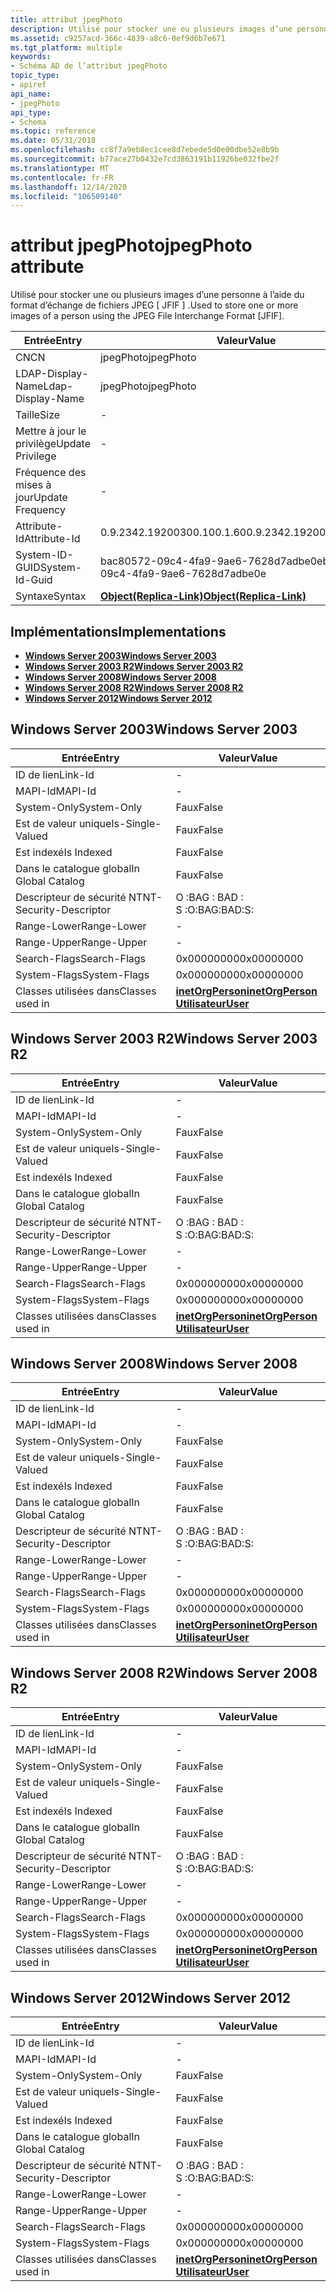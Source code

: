 ```yaml
---
title: attribut jpegPhoto
description: Utilisé pour stocker une ou plusieurs images d’une personne à l’aide du format d’échange de fichiers JPEG \ JFIF \.
ms.assetid: c9257acd-366c-4839-a8c6-0ef9d6b7e671
ms.tgt_platform: multiple
keywords:
- Schéma AD de l’attribut jpegPhoto
topic_type:
- apiref
api_name:
- jpegPhoto
api_type:
- Schema
ms.topic: reference
ms.date: 05/31/2018
ms.openlocfilehash: cc8f7a9eb8ec1cee8d7ebede5d0e00dbe52e8b9b
ms.sourcegitcommit: b77ace27b0432e7cd3863191b11926be032fbe2f
ms.translationtype: MT
ms.contentlocale: fr-FR
ms.lasthandoff: 12/14/2020
ms.locfileid: "106509140"
---
```

# <a name="jpegphoto-attribute"></a><span data-ttu-id="1cc2c-104">attribut jpegPhoto</span><span class="sxs-lookup"><span data-stu-id="1cc2c-104">jpegPhoto attribute</span></span>

<span data-ttu-id="1cc2c-105">Utilisé pour stocker une ou plusieurs images d’une personne à l’aide du format d’échange de fichiers JPEG \[ JFIF \] .</span><span class="sxs-lookup"><span data-stu-id="1cc2c-105">Used to store one or more images of a person using the JPEG File Interchange Format \[JFIF\].</span></span>



| <span data-ttu-id="1cc2c-106">Entrée</span><span class="sxs-lookup"><span data-stu-id="1cc2c-106">Entry</span></span> | <span data-ttu-id="1cc2c-107">Valeur</span><span class="sxs-lookup"><span data-stu-id="1cc2c-107">Value</span></span> |
|-------------------|-------------------------------------------------------|
| <span data-ttu-id="1cc2c-108">CN</span><span class="sxs-lookup"><span data-stu-id="1cc2c-108">CN</span></span>                | <span data-ttu-id="1cc2c-109">jpegPhoto</span><span class="sxs-lookup"><span data-stu-id="1cc2c-109">jpegPhoto</span></span>                                             |
| <span data-ttu-id="1cc2c-110">LDAP-Display-Name</span><span class="sxs-lookup"><span data-stu-id="1cc2c-110">Ldap-Display-Name</span></span> | <span data-ttu-id="1cc2c-111">jpegPhoto</span><span class="sxs-lookup"><span data-stu-id="1cc2c-111">jpegPhoto</span></span>                                             |
| <span data-ttu-id="1cc2c-112">Taille</span><span class="sxs-lookup"><span data-stu-id="1cc2c-112">Size</span></span>              | \-                                                    |
| <span data-ttu-id="1cc2c-113">Mettre à jour le privilège</span><span class="sxs-lookup"><span data-stu-id="1cc2c-113">Update Privilege</span></span>  | \-                                                    |
| <span data-ttu-id="1cc2c-114">Fréquence des mises à jour</span><span class="sxs-lookup"><span data-stu-id="1cc2c-114">Update Frequency</span></span>  | \-                                                    |
| <span data-ttu-id="1cc2c-115">Attribute-Id</span><span class="sxs-lookup"><span data-stu-id="1cc2c-115">Attribute-Id</span></span>      | <span data-ttu-id="1cc2c-116">0.9.2342.19200300.100.1.60</span><span class="sxs-lookup"><span data-stu-id="1cc2c-116">0.9.2342.19200300.100.1.60</span></span>                            |
| <span data-ttu-id="1cc2c-117">System-ID-GUID</span><span class="sxs-lookup"><span data-stu-id="1cc2c-117">System-Id-Guid</span></span>    | <span data-ttu-id="1cc2c-118">bac80572-09c4-4fa9-9ae6-7628d7adbe0e</span><span class="sxs-lookup"><span data-stu-id="1cc2c-118">bac80572-09c4-4fa9-9ae6-7628d7adbe0e</span></span>                  |
| <span data-ttu-id="1cc2c-119">Syntaxe</span><span class="sxs-lookup"><span data-stu-id="1cc2c-119">Syntax</span></span>            | [<span data-ttu-id="1cc2c-120">**Object(Replica-Link)**</span><span class="sxs-lookup"><span data-stu-id="1cc2c-120">**Object(Replica-Link)**</span></span>](s-object-replica-link.md) |



## <a name="implementations"></a><span data-ttu-id="1cc2c-121">Implémentations</span><span class="sxs-lookup"><span data-stu-id="1cc2c-121">Implementations</span></span>

-   [<span data-ttu-id="1cc2c-122">**Windows Server 2003**</span><span class="sxs-lookup"><span data-stu-id="1cc2c-122">**Windows Server 2003**</span></span>](#windows-server-2003)
-   [<span data-ttu-id="1cc2c-123">**Windows Server 2003 R2**</span><span class="sxs-lookup"><span data-stu-id="1cc2c-123">**Windows Server 2003 R2**</span></span>](#windows-server-2003-r2)
-   [<span data-ttu-id="1cc2c-124">**Windows Server 2008**</span><span class="sxs-lookup"><span data-stu-id="1cc2c-124">**Windows Server 2008**</span></span>](#windows-server-2008)
-   [<span data-ttu-id="1cc2c-125">**Windows Server 2008 R2**</span><span class="sxs-lookup"><span data-stu-id="1cc2c-125">**Windows Server 2008 R2**</span></span>](#windows-server-2008-r2)
-   [<span data-ttu-id="1cc2c-126">**Windows Server 2012**</span><span class="sxs-lookup"><span data-stu-id="1cc2c-126">**Windows Server 2012**</span></span>](#windows-server-2012)

## <a name="windows-server-2003"></a><span data-ttu-id="1cc2c-127">Windows Server 2003</span><span class="sxs-lookup"><span data-stu-id="1cc2c-127">Windows Server 2003</span></span>



| <span data-ttu-id="1cc2c-128">Entrée</span><span class="sxs-lookup"><span data-stu-id="1cc2c-128">Entry</span></span> | <span data-ttu-id="1cc2c-129">Valeur</span><span class="sxs-lookup"><span data-stu-id="1cc2c-129">Value</span></span> |
|------------------------|---------------------------------------------------------------------------------------|
| <span data-ttu-id="1cc2c-130">ID de lien</span><span class="sxs-lookup"><span data-stu-id="1cc2c-130">Link-Id</span></span>                | \-                                                                                    |
| <span data-ttu-id="1cc2c-131">MAPI-Id</span><span class="sxs-lookup"><span data-stu-id="1cc2c-131">MAPI-Id</span></span>                | \-                                                                                    |
| <span data-ttu-id="1cc2c-132">System-Only</span><span class="sxs-lookup"><span data-stu-id="1cc2c-132">System-Only</span></span>            | <span data-ttu-id="1cc2c-133">Faux</span><span class="sxs-lookup"><span data-stu-id="1cc2c-133">False</span></span>                                                                                 |
| <span data-ttu-id="1cc2c-134">Est de valeur unique</span><span class="sxs-lookup"><span data-stu-id="1cc2c-134">Is-Single-Valued</span></span>       | <span data-ttu-id="1cc2c-135">Faux</span><span class="sxs-lookup"><span data-stu-id="1cc2c-135">False</span></span>                                                                                 |
| <span data-ttu-id="1cc2c-136">Est indexé</span><span class="sxs-lookup"><span data-stu-id="1cc2c-136">Is Indexed</span></span>             | <span data-ttu-id="1cc2c-137">Faux</span><span class="sxs-lookup"><span data-stu-id="1cc2c-137">False</span></span>                                                                                 |
| <span data-ttu-id="1cc2c-138">Dans le catalogue global</span><span class="sxs-lookup"><span data-stu-id="1cc2c-138">In Global Catalog</span></span>      | <span data-ttu-id="1cc2c-139">Faux</span><span class="sxs-lookup"><span data-stu-id="1cc2c-139">False</span></span>                                                                                 |
| <span data-ttu-id="1cc2c-140">Descripteur de sécurité NT</span><span class="sxs-lookup"><span data-stu-id="1cc2c-140">NT-Security-Descriptor</span></span> | <span data-ttu-id="1cc2c-141">O :BAG : BAD : S :</span><span class="sxs-lookup"><span data-stu-id="1cc2c-141">O:BAG:BAD:S:</span></span>                                                                          |
| <span data-ttu-id="1cc2c-142">Range-Lower</span><span class="sxs-lookup"><span data-stu-id="1cc2c-142">Range-Lower</span></span>            | \-                                                                                    |
| <span data-ttu-id="1cc2c-143">Range-Upper</span><span class="sxs-lookup"><span data-stu-id="1cc2c-143">Range-Upper</span></span>            | \-                                                                                    |
| <span data-ttu-id="1cc2c-144">Search-Flags</span><span class="sxs-lookup"><span data-stu-id="1cc2c-144">Search-Flags</span></span>           | <span data-ttu-id="1cc2c-145">0x00000000</span><span class="sxs-lookup"><span data-stu-id="1cc2c-145">0x00000000</span></span>                                                                            |
| <span data-ttu-id="1cc2c-146">System-Flags</span><span class="sxs-lookup"><span data-stu-id="1cc2c-146">System-Flags</span></span>           | <span data-ttu-id="1cc2c-147">0x00000000</span><span class="sxs-lookup"><span data-stu-id="1cc2c-147">0x00000000</span></span>                                                                            |
| <span data-ttu-id="1cc2c-148">Classes utilisées dans</span><span class="sxs-lookup"><span data-stu-id="1cc2c-148">Classes used in</span></span>        | [<span data-ttu-id="1cc2c-149">**inetOrgPerson**</span><span class="sxs-lookup"><span data-stu-id="1cc2c-149">**inetOrgPerson**</span></span>](c-inetorgperson.md)<br/> [<span data-ttu-id="1cc2c-150">**Utilisateur**</span><span class="sxs-lookup"><span data-stu-id="1cc2c-150">**User**</span></span>](c-user.md)<br/> |



## <a name="windows-server-2003-r2"></a><span data-ttu-id="1cc2c-151">Windows Server 2003 R2</span><span class="sxs-lookup"><span data-stu-id="1cc2c-151">Windows Server 2003 R2</span></span>



| <span data-ttu-id="1cc2c-152">Entrée</span><span class="sxs-lookup"><span data-stu-id="1cc2c-152">Entry</span></span> | <span data-ttu-id="1cc2c-153">Valeur</span><span class="sxs-lookup"><span data-stu-id="1cc2c-153">Value</span></span> |
|------------------------|---------------------------------------------------------------------------------------|
| <span data-ttu-id="1cc2c-154">ID de lien</span><span class="sxs-lookup"><span data-stu-id="1cc2c-154">Link-Id</span></span>                | \-                                                                                    |
| <span data-ttu-id="1cc2c-155">MAPI-Id</span><span class="sxs-lookup"><span data-stu-id="1cc2c-155">MAPI-Id</span></span>                | \-                                                                                    |
| <span data-ttu-id="1cc2c-156">System-Only</span><span class="sxs-lookup"><span data-stu-id="1cc2c-156">System-Only</span></span>            | <span data-ttu-id="1cc2c-157">Faux</span><span class="sxs-lookup"><span data-stu-id="1cc2c-157">False</span></span>                                                                                 |
| <span data-ttu-id="1cc2c-158">Est de valeur unique</span><span class="sxs-lookup"><span data-stu-id="1cc2c-158">Is-Single-Valued</span></span>       | <span data-ttu-id="1cc2c-159">Faux</span><span class="sxs-lookup"><span data-stu-id="1cc2c-159">False</span></span>                                                                                 |
| <span data-ttu-id="1cc2c-160">Est indexé</span><span class="sxs-lookup"><span data-stu-id="1cc2c-160">Is Indexed</span></span>             | <span data-ttu-id="1cc2c-161">Faux</span><span class="sxs-lookup"><span data-stu-id="1cc2c-161">False</span></span>                                                                                 |
| <span data-ttu-id="1cc2c-162">Dans le catalogue global</span><span class="sxs-lookup"><span data-stu-id="1cc2c-162">In Global Catalog</span></span>      | <span data-ttu-id="1cc2c-163">Faux</span><span class="sxs-lookup"><span data-stu-id="1cc2c-163">False</span></span>                                                                                 |
| <span data-ttu-id="1cc2c-164">Descripteur de sécurité NT</span><span class="sxs-lookup"><span data-stu-id="1cc2c-164">NT-Security-Descriptor</span></span> | <span data-ttu-id="1cc2c-165">O :BAG : BAD : S :</span><span class="sxs-lookup"><span data-stu-id="1cc2c-165">O:BAG:BAD:S:</span></span>                                                                          |
| <span data-ttu-id="1cc2c-166">Range-Lower</span><span class="sxs-lookup"><span data-stu-id="1cc2c-166">Range-Lower</span></span>            | \-                                                                                    |
| <span data-ttu-id="1cc2c-167">Range-Upper</span><span class="sxs-lookup"><span data-stu-id="1cc2c-167">Range-Upper</span></span>            | \-                                                                                    |
| <span data-ttu-id="1cc2c-168">Search-Flags</span><span class="sxs-lookup"><span data-stu-id="1cc2c-168">Search-Flags</span></span>           | <span data-ttu-id="1cc2c-169">0x00000000</span><span class="sxs-lookup"><span data-stu-id="1cc2c-169">0x00000000</span></span>                                                                            |
| <span data-ttu-id="1cc2c-170">System-Flags</span><span class="sxs-lookup"><span data-stu-id="1cc2c-170">System-Flags</span></span>           | <span data-ttu-id="1cc2c-171">0x00000000</span><span class="sxs-lookup"><span data-stu-id="1cc2c-171">0x00000000</span></span>                                                                            |
| <span data-ttu-id="1cc2c-172">Classes utilisées dans</span><span class="sxs-lookup"><span data-stu-id="1cc2c-172">Classes used in</span></span>        | [<span data-ttu-id="1cc2c-173">**inetOrgPerson**</span><span class="sxs-lookup"><span data-stu-id="1cc2c-173">**inetOrgPerson**</span></span>](c-inetorgperson.md)<br/> [<span data-ttu-id="1cc2c-174">**Utilisateur**</span><span class="sxs-lookup"><span data-stu-id="1cc2c-174">**User**</span></span>](c-user.md)<br/> |



## <a name="windows-server-2008"></a><span data-ttu-id="1cc2c-175">Windows Server 2008</span><span class="sxs-lookup"><span data-stu-id="1cc2c-175">Windows Server 2008</span></span>



| <span data-ttu-id="1cc2c-176">Entrée</span><span class="sxs-lookup"><span data-stu-id="1cc2c-176">Entry</span></span> | <span data-ttu-id="1cc2c-177">Valeur</span><span class="sxs-lookup"><span data-stu-id="1cc2c-177">Value</span></span> |
|------------------------|---------------------------------------------------------------------------------------|
| <span data-ttu-id="1cc2c-178">ID de lien</span><span class="sxs-lookup"><span data-stu-id="1cc2c-178">Link-Id</span></span>                | \-                                                                                    |
| <span data-ttu-id="1cc2c-179">MAPI-Id</span><span class="sxs-lookup"><span data-stu-id="1cc2c-179">MAPI-Id</span></span>                | \-                                                                                    |
| <span data-ttu-id="1cc2c-180">System-Only</span><span class="sxs-lookup"><span data-stu-id="1cc2c-180">System-Only</span></span>            | <span data-ttu-id="1cc2c-181">Faux</span><span class="sxs-lookup"><span data-stu-id="1cc2c-181">False</span></span>                                                                                 |
| <span data-ttu-id="1cc2c-182">Est de valeur unique</span><span class="sxs-lookup"><span data-stu-id="1cc2c-182">Is-Single-Valued</span></span>       | <span data-ttu-id="1cc2c-183">Faux</span><span class="sxs-lookup"><span data-stu-id="1cc2c-183">False</span></span>                                                                                 |
| <span data-ttu-id="1cc2c-184">Est indexé</span><span class="sxs-lookup"><span data-stu-id="1cc2c-184">Is Indexed</span></span>             | <span data-ttu-id="1cc2c-185">Faux</span><span class="sxs-lookup"><span data-stu-id="1cc2c-185">False</span></span>                                                                                 |
| <span data-ttu-id="1cc2c-186">Dans le catalogue global</span><span class="sxs-lookup"><span data-stu-id="1cc2c-186">In Global Catalog</span></span>      | <span data-ttu-id="1cc2c-187">Faux</span><span class="sxs-lookup"><span data-stu-id="1cc2c-187">False</span></span>                                                                                 |
| <span data-ttu-id="1cc2c-188">Descripteur de sécurité NT</span><span class="sxs-lookup"><span data-stu-id="1cc2c-188">NT-Security-Descriptor</span></span> | <span data-ttu-id="1cc2c-189">O :BAG : BAD : S :</span><span class="sxs-lookup"><span data-stu-id="1cc2c-189">O:BAG:BAD:S:</span></span>                                                                          |
| <span data-ttu-id="1cc2c-190">Range-Lower</span><span class="sxs-lookup"><span data-stu-id="1cc2c-190">Range-Lower</span></span>            | \-                                                                                    |
| <span data-ttu-id="1cc2c-191">Range-Upper</span><span class="sxs-lookup"><span data-stu-id="1cc2c-191">Range-Upper</span></span>            | \-                                                                                    |
| <span data-ttu-id="1cc2c-192">Search-Flags</span><span class="sxs-lookup"><span data-stu-id="1cc2c-192">Search-Flags</span></span>           | <span data-ttu-id="1cc2c-193">0x00000000</span><span class="sxs-lookup"><span data-stu-id="1cc2c-193">0x00000000</span></span>                                                                            |
| <span data-ttu-id="1cc2c-194">System-Flags</span><span class="sxs-lookup"><span data-stu-id="1cc2c-194">System-Flags</span></span>           | <span data-ttu-id="1cc2c-195">0x00000000</span><span class="sxs-lookup"><span data-stu-id="1cc2c-195">0x00000000</span></span>                                                                            |
| <span data-ttu-id="1cc2c-196">Classes utilisées dans</span><span class="sxs-lookup"><span data-stu-id="1cc2c-196">Classes used in</span></span>        | [<span data-ttu-id="1cc2c-197">**inetOrgPerson**</span><span class="sxs-lookup"><span data-stu-id="1cc2c-197">**inetOrgPerson**</span></span>](c-inetorgperson.md)<br/> [<span data-ttu-id="1cc2c-198">**Utilisateur**</span><span class="sxs-lookup"><span data-stu-id="1cc2c-198">**User**</span></span>](c-user.md)<br/> |



## <a name="windows-server-2008-r2"></a><span data-ttu-id="1cc2c-199">Windows Server 2008 R2</span><span class="sxs-lookup"><span data-stu-id="1cc2c-199">Windows Server 2008 R2</span></span>



| <span data-ttu-id="1cc2c-200">Entrée</span><span class="sxs-lookup"><span data-stu-id="1cc2c-200">Entry</span></span> | <span data-ttu-id="1cc2c-201">Valeur</span><span class="sxs-lookup"><span data-stu-id="1cc2c-201">Value</span></span> |
|------------------------|---------------------------------------------------------------------------------------|
| <span data-ttu-id="1cc2c-202">ID de lien</span><span class="sxs-lookup"><span data-stu-id="1cc2c-202">Link-Id</span></span>                | \-                                                                                    |
| <span data-ttu-id="1cc2c-203">MAPI-Id</span><span class="sxs-lookup"><span data-stu-id="1cc2c-203">MAPI-Id</span></span>                | \-                                                                                    |
| <span data-ttu-id="1cc2c-204">System-Only</span><span class="sxs-lookup"><span data-stu-id="1cc2c-204">System-Only</span></span>            | <span data-ttu-id="1cc2c-205">Faux</span><span class="sxs-lookup"><span data-stu-id="1cc2c-205">False</span></span>                                                                                 |
| <span data-ttu-id="1cc2c-206">Est de valeur unique</span><span class="sxs-lookup"><span data-stu-id="1cc2c-206">Is-Single-Valued</span></span>       | <span data-ttu-id="1cc2c-207">Faux</span><span class="sxs-lookup"><span data-stu-id="1cc2c-207">False</span></span>                                                                                 |
| <span data-ttu-id="1cc2c-208">Est indexé</span><span class="sxs-lookup"><span data-stu-id="1cc2c-208">Is Indexed</span></span>             | <span data-ttu-id="1cc2c-209">Faux</span><span class="sxs-lookup"><span data-stu-id="1cc2c-209">False</span></span>                                                                                 |
| <span data-ttu-id="1cc2c-210">Dans le catalogue global</span><span class="sxs-lookup"><span data-stu-id="1cc2c-210">In Global Catalog</span></span>      | <span data-ttu-id="1cc2c-211">Faux</span><span class="sxs-lookup"><span data-stu-id="1cc2c-211">False</span></span>                                                                                 |
| <span data-ttu-id="1cc2c-212">Descripteur de sécurité NT</span><span class="sxs-lookup"><span data-stu-id="1cc2c-212">NT-Security-Descriptor</span></span> | <span data-ttu-id="1cc2c-213">O :BAG : BAD : S :</span><span class="sxs-lookup"><span data-stu-id="1cc2c-213">O:BAG:BAD:S:</span></span>                                                                          |
| <span data-ttu-id="1cc2c-214">Range-Lower</span><span class="sxs-lookup"><span data-stu-id="1cc2c-214">Range-Lower</span></span>            | \-                                                                                    |
| <span data-ttu-id="1cc2c-215">Range-Upper</span><span class="sxs-lookup"><span data-stu-id="1cc2c-215">Range-Upper</span></span>            | \-                                                                                    |
| <span data-ttu-id="1cc2c-216">Search-Flags</span><span class="sxs-lookup"><span data-stu-id="1cc2c-216">Search-Flags</span></span>           | <span data-ttu-id="1cc2c-217">0x00000000</span><span class="sxs-lookup"><span data-stu-id="1cc2c-217">0x00000000</span></span>                                                                            |
| <span data-ttu-id="1cc2c-218">System-Flags</span><span class="sxs-lookup"><span data-stu-id="1cc2c-218">System-Flags</span></span>           | <span data-ttu-id="1cc2c-219">0x00000000</span><span class="sxs-lookup"><span data-stu-id="1cc2c-219">0x00000000</span></span>                                                                            |
| <span data-ttu-id="1cc2c-220">Classes utilisées dans</span><span class="sxs-lookup"><span data-stu-id="1cc2c-220">Classes used in</span></span>        | [<span data-ttu-id="1cc2c-221">**inetOrgPerson**</span><span class="sxs-lookup"><span data-stu-id="1cc2c-221">**inetOrgPerson**</span></span>](c-inetorgperson.md)<br/> [<span data-ttu-id="1cc2c-222">**Utilisateur**</span><span class="sxs-lookup"><span data-stu-id="1cc2c-222">**User**</span></span>](c-user.md)<br/> |



## <a name="windows-server-2012"></a><span data-ttu-id="1cc2c-223">Windows Server 2012</span><span class="sxs-lookup"><span data-stu-id="1cc2c-223">Windows Server 2012</span></span>



| <span data-ttu-id="1cc2c-224">Entrée</span><span class="sxs-lookup"><span data-stu-id="1cc2c-224">Entry</span></span> | <span data-ttu-id="1cc2c-225">Valeur</span><span class="sxs-lookup"><span data-stu-id="1cc2c-225">Value</span></span> |
|------------------------|---------------------------------------------------------------------------------------|
| <span data-ttu-id="1cc2c-226">ID de lien</span><span class="sxs-lookup"><span data-stu-id="1cc2c-226">Link-Id</span></span>                | \-                                                                                    |
| <span data-ttu-id="1cc2c-227">MAPI-Id</span><span class="sxs-lookup"><span data-stu-id="1cc2c-227">MAPI-Id</span></span>                | \-                                                                                    |
| <span data-ttu-id="1cc2c-228">System-Only</span><span class="sxs-lookup"><span data-stu-id="1cc2c-228">System-Only</span></span>            | <span data-ttu-id="1cc2c-229">Faux</span><span class="sxs-lookup"><span data-stu-id="1cc2c-229">False</span></span>                                                                                 |
| <span data-ttu-id="1cc2c-230">Est de valeur unique</span><span class="sxs-lookup"><span data-stu-id="1cc2c-230">Is-Single-Valued</span></span>       | <span data-ttu-id="1cc2c-231">Faux</span><span class="sxs-lookup"><span data-stu-id="1cc2c-231">False</span></span>                                                                                 |
| <span data-ttu-id="1cc2c-232">Est indexé</span><span class="sxs-lookup"><span data-stu-id="1cc2c-232">Is Indexed</span></span>             | <span data-ttu-id="1cc2c-233">Faux</span><span class="sxs-lookup"><span data-stu-id="1cc2c-233">False</span></span>                                                                                 |
| <span data-ttu-id="1cc2c-234">Dans le catalogue global</span><span class="sxs-lookup"><span data-stu-id="1cc2c-234">In Global Catalog</span></span>      | <span data-ttu-id="1cc2c-235">Faux</span><span class="sxs-lookup"><span data-stu-id="1cc2c-235">False</span></span>                                                                                 |
| <span data-ttu-id="1cc2c-236">Descripteur de sécurité NT</span><span class="sxs-lookup"><span data-stu-id="1cc2c-236">NT-Security-Descriptor</span></span> | <span data-ttu-id="1cc2c-237">O :BAG : BAD : S :</span><span class="sxs-lookup"><span data-stu-id="1cc2c-237">O:BAG:BAD:S:</span></span>                                                                          |
| <span data-ttu-id="1cc2c-238">Range-Lower</span><span class="sxs-lookup"><span data-stu-id="1cc2c-238">Range-Lower</span></span>            | \-                                                                                    |
| <span data-ttu-id="1cc2c-239">Range-Upper</span><span class="sxs-lookup"><span data-stu-id="1cc2c-239">Range-Upper</span></span>            | \-                                                                                    |
| <span data-ttu-id="1cc2c-240">Search-Flags</span><span class="sxs-lookup"><span data-stu-id="1cc2c-240">Search-Flags</span></span>           | <span data-ttu-id="1cc2c-241">0x00000000</span><span class="sxs-lookup"><span data-stu-id="1cc2c-241">0x00000000</span></span>                                                                            |
| <span data-ttu-id="1cc2c-242">System-Flags</span><span class="sxs-lookup"><span data-stu-id="1cc2c-242">System-Flags</span></span>           | <span data-ttu-id="1cc2c-243">0x00000000</span><span class="sxs-lookup"><span data-stu-id="1cc2c-243">0x00000000</span></span>                                                                            |
| <span data-ttu-id="1cc2c-244">Classes utilisées dans</span><span class="sxs-lookup"><span data-stu-id="1cc2c-244">Classes used in</span></span>        | [<span data-ttu-id="1cc2c-245">**inetOrgPerson**</span><span class="sxs-lookup"><span data-stu-id="1cc2c-245">**inetOrgPerson**</span></span>](c-inetorgperson.md)<br/> [<span data-ttu-id="1cc2c-246">**Utilisateur**</span><span class="sxs-lookup"><span data-stu-id="1cc2c-246">**User**</span></span>](c-user.md)<br/> |



 

 





